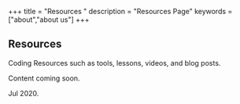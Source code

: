 +++
title = "Resources "
description = "Resources Page"
keywords = ["about","about us"]
+++

## Resources

Coding Resources such as tools, lessons, videos, and blog posts.

Content coming soon.

Jul 2020.
